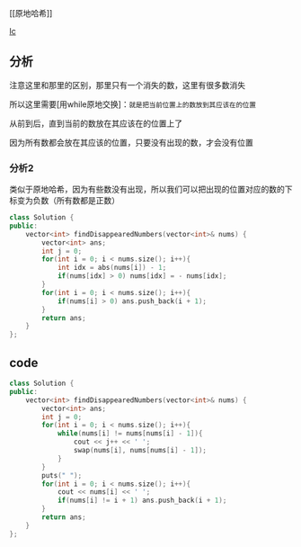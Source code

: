 [[原地哈希]]

[lc](https://leetcode-cn.com/problems/find-all-numbers-disappeared-in-an-array/)

## 分析

注意这里和那里的区别，那里只有一个消失的数，这里有很多数消失

所以这里需要[用while原地交换]：`就是把当前位置上的数放到其应该在的位置`

从前到后，直到当前的数放在其应该在的位置上了

因为所有数都会放在其应该的位置，只要没有出现的数，才会没有位置

### 分析2

类似于原地哈希，因为有些数没有出现，所以我们可以把出现的位置对应的数的下标变为负数（所有数都是正数）

```c++
class Solution {
public:
    vector<int> findDisappearedNumbers(vector<int>& nums) {
        vector<int> ans;
        int j = 0;
        for(int i = 0; i < nums.size(); i++){
            int idx = abs(nums[i]) - 1;
            if(nums[idx] > 0) nums[idx] = - nums[idx];
        }
        for(int i = 0; i < nums.size(); i++){
            if(nums[i] > 0) ans.push_back(i + 1);
        }
        return ans;
    }
};
```



## code

```c++
class Solution {
public:
    vector<int> findDisappearedNumbers(vector<int>& nums) {
        vector<int> ans;
        int j = 0;
        for(int i = 0; i < nums.size(); i++){
            while(nums[i] != nums[nums[i] - 1]){
                cout << j++ << ' ';
                swap(nums[i], nums[nums[i] - 1]);
            }
        }
        puts(" ");
        for(int i = 0; i < nums.size(); i++){
            cout << nums[i] << ' ';
            if(nums[i] != i + 1) ans.push_back(i + 1);
        }
        return ans;
    }
};
```

